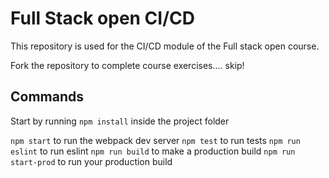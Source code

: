 # Full Stack open CI/CD

This repository is used for the CI/CD module of the Full stack open course.

Fork the repository to complete course exercises.... skip!

## Commands

Start by running `npm install` inside the project folder

`npm start` to run the webpack dev server
`npm test` to run tests
`npm run eslint` to run eslint
`npm run build` to make a production build
`npm run start-prod` to run your production build
